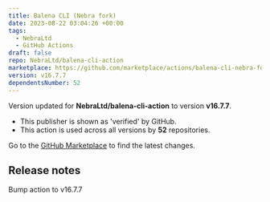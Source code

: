 ```yaml
---
title: Balena CLI (Nebra fork)
date: 2023-08-22 03:04:26 +00:00
tags:
  - NebraLtd
  - GitHub Actions
draft: false
repo: NebraLtd/balena-cli-action
marketplace: https://github.com/marketplace/actions/balena-cli-nebra-fork
version: v16.7.7
dependentsNumber: 52
---
```



Version updated for **NebraLtd/balena-cli-action** to version **v16.7.7**.
- This publisher is shown as 'verified' by GitHub.
- This action is used across all versions by **52** repositories.

Go to the [GitHub Marketplace](https://github.com/marketplace/actions/balena-cli-nebra-fork) to find the latest changes.

## Release notes

Bump action to v16.7.7

